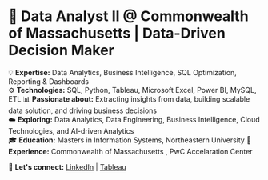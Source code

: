 # 🚀 Data Analyst II @ Commonwealth of Massachusetts | Data-Driven Decision Maker 

💡 **Expertise:** Data Analytics, Business Intelligence, SQL Optimization, Reporting & Dashboards  
⚙️ **Technologies:** SQL, Python, Tableau, Microsoft Excel, Power BI, MySQL, ETL
📊 **Passionate about:** Extracting insights from data, building scalable data solution, and driving business decisions  
☁️ **Exploring:** Data Analytics, Data Engineering, Business Intelligence, Cloud Technologies, and AI-driven Analytics  
🎓 **Education:** Masters in Information Systems, Northeastern University 
💼 **Experience:** Commonwealth of Massachusetts , PwC Accelaration Center

💬 **Let's connect:** [LinkedIn](https://www.linkedin.com/in/shabana-m/) | [Tableau](https://public.tableau.com/app/profile/shabana.mydeen.abdul.kadir/vizzes)
